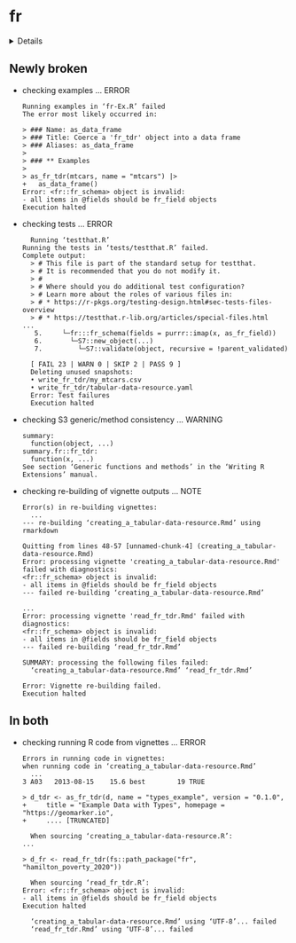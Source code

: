 # fr

<details>

* Version: 0.5.1
* GitHub: https://github.com/cole-brokamp/fr
* Source code: https://github.com/cran/fr
* Date/Publication: 2023-11-30 20:00:02 UTC
* Number of recursive dependencies: 60

Run `revdepcheck::cloud_details(, "fr")` for more info

</details>

## Newly broken

*   checking examples ... ERROR
    ```
    Running examples in ‘fr-Ex.R’ failed
    The error most likely occurred in:
    
    > ### Name: as_data_frame
    > ### Title: Coerce a 'fr_tdr' object into a data frame
    > ### Aliases: as_data_frame
    > 
    > ### ** Examples
    > 
    > as_fr_tdr(mtcars, name = "mtcars") |>
    +   as_data_frame()
    Error: <fr::fr_schema> object is invalid:
    - all items in @fields should be fr_field objects
    Execution halted
    ```

*   checking tests ... ERROR
    ```
      Running ‘testthat.R’
    Running the tests in ‘tests/testthat.R’ failed.
    Complete output:
      > # This file is part of the standard setup for testthat.
      > # It is recommended that you do not modify it.
      > #
      > # Where should you do additional test configuration?
      > # Learn more about the roles of various files in:
      > # * https://r-pkgs.org/testing-design.html#sec-tests-files-overview
      > # * https://testthat.r-lib.org/articles/special-files.html
    ...
       5.     └─fr:::fr_schema(fields = purrr::imap(x, as_fr_field))
       6.       └─S7::new_object(...)
       7.         └─S7::validate(object, recursive = !parent_validated)
      
      [ FAIL 23 | WARN 0 | SKIP 2 | PASS 9 ]
      Deleting unused snapshots:
      • write_fr_tdr/my_mtcars.csv
      • write_fr_tdr/tabular-data-resource.yaml
      Error: Test failures
      Execution halted
    ```

*   checking S3 generic/method consistency ... WARNING
    ```
    summary:
      function(object, ...)
    summary.fr::fr_tdr:
      function(x, ...)
    See section ‘Generic functions and methods’ in the ‘Writing R
    Extensions’ manual.
    ```

*   checking re-building of vignette outputs ... NOTE
    ```
    Error(s) in re-building vignettes:
      ...
    --- re-building ‘creating_a_tabular-data-resource.Rmd’ using rmarkdown
    
    Quitting from lines 48-57 [unnamed-chunk-4] (creating_a_tabular-data-resource.Rmd)
    Error: processing vignette 'creating_a_tabular-data-resource.Rmd' failed with diagnostics:
    <fr::fr_schema> object is invalid:
    - all items in @fields should be fr_field objects
    --- failed re-building ‘creating_a_tabular-data-resource.Rmd’
    
    ...
    Error: processing vignette 'read_fr_tdr.Rmd' failed with diagnostics:
    <fr::fr_schema> object is invalid:
    - all items in @fields should be fr_field objects
    --- failed re-building ‘read_fr_tdr.Rmd’
    
    SUMMARY: processing the following files failed:
      ‘creating_a_tabular-data-resource.Rmd’ ‘read_fr_tdr.Rmd’
    
    Error: Vignette re-building failed.
    Execution halted
    ```

## In both

*   checking running R code from vignettes ... ERROR
    ```
    Errors in running code in vignettes:
    when running code in ‘creating_a_tabular-data-resource.Rmd’
      ...
    3 A03   2013-08-15    15.6 best        19 TRUE 
    
    > d_tdr <- as_fr_tdr(d, name = "types_example", version = "0.1.0", 
    +     title = "Example Data with Types", homepage = "https://geomarker.io", 
    +     .... [TRUNCATED] 
    
      When sourcing ‘creating_a_tabular-data-resource.R’:
    ...
    
    > d_fr <- read_fr_tdr(fs::path_package("fr", "hamilton_poverty_2020"))
    
      When sourcing ‘read_fr_tdr.R’:
    Error: <fr::fr_schema> object is invalid:
    - all items in @fields should be fr_field objects
    Execution halted
    
      ‘creating_a_tabular-data-resource.Rmd’ using ‘UTF-8’... failed
      ‘read_fr_tdr.Rmd’ using ‘UTF-8’... failed
    ```

